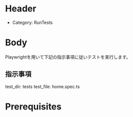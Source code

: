 # Header
- Category: RunTests

# Body
Playwrightを用いて下記の指示事項に従いテストを実行します。

## 指示事項
test_dir: tests
test_file: home.spec.ts

# Prerequisites

